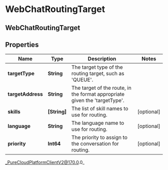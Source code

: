 # WebChatRoutingTarget

## WebChatRoutingTarget

## Properties

|Name | Type | Description | Notes|
|------------ | ------------- | ------------- | -------------|
| **targetType** | **String** | The target type of the routing target, such as &#39;QUEUE&#39;. | |
| **targetAddress** | **String** | The target of the route, in the format appropriate given the &#39;targetType&#39;. | |
| **skills** | **[String]** | The list of skill names to use for routing. | [optional] |
| **language** | **String** | The language name to use for routing. | [optional] |
| **priority** | **Int64** | The priority to assign to the conversation for routing. | [optional] |



_PureCloudPlatformClientV2@170.0.0_
